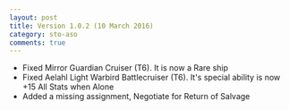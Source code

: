 ```yaml
---
layout: post
title: Version 1.0.2 (10 March 2016)
category: sto-aso
comments: true
---
```


 - Fixed Mirror Guardian Cruiser (T6). It is now a Rare ship
 - Fixed Aelahl Light Warbird Battlecruiser (T6). It's special ability is now +15 All Stats when Alone
 - Added a missing assignment, Negotiate for Return of Salvage
